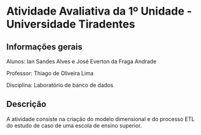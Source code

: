 # Atividade Avaliativa da 1º Unidade - Universidade Tiradentes

## Informações gerais

Alunos: Ian Sandes Alves e José Everton da Fraga Andrade

Professor: Thiago de Oliveira Lima

Disciplina: Laboratório de banco de dados

## Descrição

A atividade consiste na criação do modelo dimensional e do processo ETL do estudo de caso de uma escola de ensino superior.

